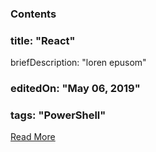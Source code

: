 ### Contents

### title: "React"

briefDescription: "loren epusom"

### editedOn: "May 06, 2019"

### tags: "PowerShell"

[Read More](/yvrkarthik/testpagerepo/contents//docs/2019/05/mayweek1.md)

